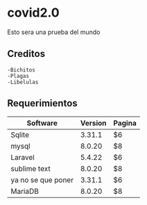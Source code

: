 # covid2.0
Esto sera una prueba del mundo
## Creditos
    -Bichitos
    -Plagas
    -Libelulas
## Requerimientos
  |Software   |Version    | Pagina |
  | --------|---------|-------|
  | Sqlite | 3.31.1   | $6    |
  | mysql | 8.0.20 | $8    |
  | Laravel  | 5.4.22   | $6    |
  | sublime text | 8.0.20 | $8    |
  | ya no se que poner | 3.31.1   | $6    |
  | MariaDB | 8.0.20 | $8    |
